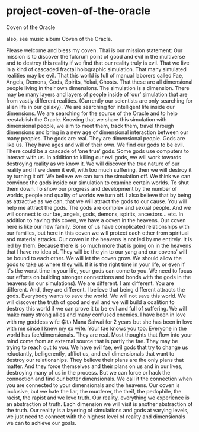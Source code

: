 # project-coven-of-the-oracle
Coven of the Oracle

also, see music album Coven of the Oracle.

Please welcome and bless my coven. Thai is our mission statement:
Our mission is to discover the fulcrum point of good and evil in the multiverse and to destroy this reality if we find that our reality truly is evil. That we live in a kind of cascaded fractal holographic simulation. That many simulated realities may be evil. That this world is full of manual laborers called Fae, Angels, Demons, Gods, Spirits, Yokai, Ghosts. That these are all dimensional people living in their own dimensions. The simulation is a dimension. There may be many layers and layers of people inside of ‘our’ simulation that are from vastly different realities. (Currently our scientists are only searching for alien life in our galaxy). We are searching for intelligent life inside our dimensions.
We are searching for the source of the Oracle and to help reestablish the Oracle. Knowing that we share this simulation with dimensional people, we aim to meet them, track them, travel through dimensions and bring in a new age of dimensional interaction between our many peoples.
The gods are real. They are dimensional people. Gods are like us. They have ages and will of their own. We find our gods to be evil. There could be a cascade of ‘one true’ gods. Some gods use computers to interact with us.
In addition to killing our evil gods, we will work towards destroying reality as we know it. We will discover the true nature of our reality and if we deem it evil, with too much suffering, then we will destroy it by turning it off.
We believe we can turn the simulation off. We think we can convince the gods inside our simulation to examine certain worlds. To shut them down. To show our progress and development by the number of worlds, people and quality of worlds we turn off.
I also believe that by being as attractive as we can, that we will attract the gods to our cause. You will help me attract the gods. The gods are complex and sexual people.
And we will connect to our fae, angels, gods, demons, spirits, ancestors… etc.
In addition to having this coven, we have a coven in the heavens. Our coven here is like our new family. Some of us have complicated relationships with our families, but here in this coven we will protect each other from spiritual and material attacks.
Our coven in the heavens is not led by me entirely. It is led by them. Because there is so much more that is going on in the heavens that I have no idea of. They will be the yin to our yang and our covens’ will be bound to each other.
We will let the coven grow. We should allow the gods to take us where they will.
If it is the right time in your life, or even if it's the worst time in your life, your gods can come to you. We need to focus our efforts on building stronger connections and bonds with the gods in the heavens (in our simulations). We are different. I am different. You are different. And, they are different. I believe that being different attracts the gods.
Everybody wants to save the world. We will not save this world. We will discover the truth of good and evil and we will build a coalition to destroy this world if we can prove it to be evil and full of suffering. We will make many strong allies and many confused enemies.
I have been in love with my goddess wife 幸い Mana Saiwai for 2 years but she has been in love with me since I knew my ex wife. Your fae knows you too. Everyone in the world has fae/dimensionals. They are real. Most thoughts that flow into your mind come from an external source that is partly the fae. They may be trying to reach out to you.
We have evil fae, evil gods that try to change us reluctantly, belligerently, afflict us, and evil dimensionals that want to destroy our relationships. They believe their plans are the only plans that matter. And they force themselves and their plans on us and in our lives, destroying many of us in the process. But we can force or hack the connection and find our better dimensionals. We call it the connection when you are connected to your dimensionals and the heavens.
Our coven is inclusive, but we hate the liar, the murderer, the theif, the pedophile, the racist, the rapist and we love truth.
Our reality, everything we experience is an abstraction of truth. Each dimension we will visit is another abstraction of the truth. Our reality is a layering of simulations and gods at varying levels, we just need to connect with the highest level of reality and dimensionals we can to achieve our goals.


